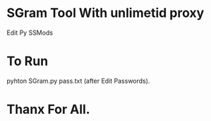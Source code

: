 # SGram Tool With unlimetid proxy
Edit Py SSMods

# To Run
pyhton SGram.py pass.txt (after Edit Passwords).

# Thanx For All.
